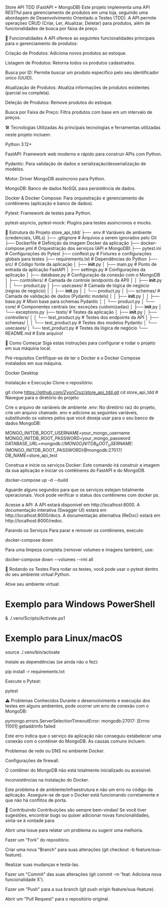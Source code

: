 Store API TDD (FastAPI + MongoDB)
Este projeto implementa uma API RESTful para gerenciamento de produtos em uma loja, seguindo uma abordagem de Desenvolvimento Orientado a Testes (TDD). A API permite operações CRUD (Criar, Ler, Atualizar, Deletar) para produtos, além de funcionalidades de busca por faixa de preço.

🚀 Funcionalidades
A API oferece as seguintes funcionalidades principais para o gerenciamento de produtos:

Criação de Produtos: Adiciona novos produtos ao estoque.

Listagem de Produtos: Retorna todos os produtos cadastrados.

Busca por ID: Permite buscar um produto específico pelo seu identificador único (UUID).

Atualização de Produtos: Atualiza informações de produtos existentes (parcial ou completa).

Deleção de Produtos: Remove produtos do estoque.

Busca por Faixa de Preço: Filtra produtos com base em um intervalo de preços.

🛠️ Tecnologias Utilizadas
As principais tecnologias e ferramentas utilizadas neste projeto incluem:

Python 3.12+

FastAPI: Framework web moderno e rápido para construir APIs com Python.

Pydantic: Para validação de dados e serialização/desserialização de modelos.

Motor: Driver MongoDB assíncrono para Python.

MongoDB: Banco de dados NoSQL para persistência de dados.

Docker & Docker Compose: Para orquestração e gerenciamento de contêineres (aplicação e banco de dados).

Pytest: Framework de testes para Python.

pytest-asyncio, pytest-mock: Plugins para testes assíncronos e mocks.

📁 Estrutura do Projeto
store_api_tdd/
├── .env                      # Variáveis de ambiente (credenciais, URLs)
├── .gitignore                # Arquivos a serem ignorados pelo Git
├── Dockerfile                # Definição da imagem Docker da aplicação
├── docker-compose.yml        # Orquestração dos serviços (API e MongoDB)
├── pytest.ini                # Configurações do Pytest
├── conftest.py               # Fixtures e configurações globais para testes
├── requirements.txt          # Dependências do Python
├── src/                      # Código fonte da aplicação
│   ├── __init__.py
│   ├── main.py               # Ponto de entrada da aplicação FastAPI
│   ├── settings.py           # Configurações da aplicação
│   ├── database.py           # Configuração da conexão com o MongoDB
│   ├── controllers/          # Camada de controle (endpoints da API)
│   │   ├── __init__.py
│   │   └── product.py
│   ├── usecases/             # Camada de lógica de negócio (regras de negócio)
│   │   ├── __init__.py
│   │   └── product.py
│   ├── schemas/              # Camada de validação de dados (Pydantic models)
│   │   ├── __init__.py
│   │   ├── base.py           # Mixin base para schemas Pydantic
│   │   └── product.py
│   └── core/                 # Componentes centrais (ex: exceções customizadas)
│       ├── __init__.py
│       └── exceptions.py
├── tests/                    # Testes da aplicação
│   ├── __init__.py
│   ├── controllers/
│   │   └── test_product.py   # Testes dos endpoints da API
│   ├── schemas/
│   │   └── test_product.py   # Testes dos modelos Pydantic
│   └── usecases/
│       └── test_product.py   # Testes da lógica de negócio
└── README.md                 # Este arquivo!

🚀 Como Começar
Siga estas instruções para configurar e rodar o projeto em sua máquina local.

Pré-requisitos
Certifique-se de ter o Docker e o Docker Compose instalados em sua máquina.

Docker Desktop

Instalação e Execução
Clone o repositório:

git clone https://github.com/ZyonCruz/store_api_tdd.git
cd store_api_tdd # Navegue para o diretório do projeto

Crie o arquivo de variáveis de ambiente .env:
No diretório raiz do projeto, crie um arquivo chamado .env e adicione as seguintes variáveis, substituindo os valores pelos que você deseja usar para o seu banco de dados MongoDB:

MONGO_INITDB_ROOT_USERNAME=your_mongo_username
MONGO_INITDB_ROOT_PASSWORD=your_mongo_password
DATABASE_URL=mongodb://${MONGO_INITDB_ROOT_USERNAME}:${MONGO_INITDB_ROOT_PASSWORD}@mongodb:27017/
DB_NAME=store_api_test

Construa e inicie os serviços Docker:
Este comando irá construir a imagem da sua aplicação e iniciar os contêineres do FastAPI e do MongoDB.

docker-compose up -d --build

Aguarde alguns segundos para que os serviços estejam totalmente operacionais. Você pode verificar o status dos contêineres com docker ps.

Acesse a API:
A API estará disponível em http://localhost:8000.
A documentação interativa (Swagger UI) estará em http://localhost:8000/docs.
A documentação alternativa (ReDoc) estará em http://localhost:8000/redoc.

Parando os Serviços
Para parar e remover os contêineres, execute:

docker-compose down

Para uma limpeza completa (remover volumes e imagens também), use:

docker-compose down --volumes --rmi all

🧪 Rodando os Testes
Para rodar os testes, você pode usar o pytest dentro do seu ambiente virtual Python.

Ative seu ambiente virtual:

# Exemplo para Windows PowerShell
& ./.venv/Scripts/Activate.ps1
# Exemplo para Linux/macOS
source ./.venv/bin/activate

Instale as dependências (se ainda não o fez):

pip install -r requirements.txt

Execute o Pytest:

pytest

⚠️ Problemas Conhecidos
Durante o desenvolvimento e execução dos testes em alguns ambientes, pode ocorrer um erro de conexão com o MongoDB:

pymongo.errors.ServerSelectionTimeoutError: mongodb:27017: [Errno 11001] getaddrinfo failed

Este erro indica que o serviço da aplicação não conseguiu estabelecer uma conexão com o contêiner do MongoDB. As causas comuns incluem:

Problemas de rede ou DNS no ambiente Docker.

Configurações de firewall.

O contêiner do MongoDB não está totalmente inicializado ou acessível.

Inconsistências na instalação do Docker.

Este problema é de ambiente/infraestrutura e não um erro no código da aplicação. Assegure-se de que o Docker está funcionando corretamente e que não há conflitos de porta.

🤝 Contribuindo
Contribuições são sempre bem-vindas! Se você tiver sugestões, encontrar bugs ou quiser adicionar novas funcionalidades, sinta-se à vontade para:

Abrir uma Issue para relatar um problema ou sugerir uma melhoria.

Fazer um "Fork" do repositório.

Criar uma nova "Branch" para suas alterações (git checkout -b feature/sua-feature).

Realizar suas mudanças e testá-las.

Fazer um "Commit" das suas alterações (git commit -m 'feat: Adiciona nova funcionalidade X').

Fazer um "Push" para a sua branch (git push origin feature/sua-feature).

Abrir um "Pull Request" para o repositório original.
